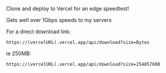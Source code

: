 Clone and deploy to Vercel for an edge speedtest! 

Gets well over 1Gbps speeds to my servers

For a direct download link:
```
https://(vercelURL(.vercel.app/api/download?size=Bytes
```

ie 250MB:
```
https://(vercelURL(.vercel.app/api/download?size=254857600
```
